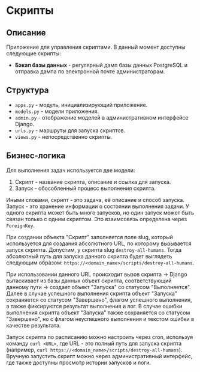 # Скрипты

## Описание

Приложение для управления скриптами. В данный момент доступны следующие скрипты:
* **Бэкап базы данных** - регулярный дамп базы данных PostgreSQL и отправка дампа по электронной почте администраторам.

## Структура

* `apps.py` - модуль, инициализирующий приложение.
* `models.py` - модели приложения.
* `admin.py` - отображение моделей в административном интерфейсе Django.
* `urls.py` - маршруты для запуска скриптов.
* `views.py` - непосредственно скрипты.

## Бизнес-логика

Для выполнения задач используется две модели:
1. Скрипт - название скрипта, описание и ссылка для запуска.
2. Запуск - обособленный процесс выполнения скрипта.

Иными словами, скрипт - это задача, её описание и способ запуска. Запуск - это хранение информации о состоянии выполнения задачи. У одного скрипта может быть много запусков, но один запуск может быть связан только с одним скриптом. Это взаимсовязь определена через `ForeignKey`.

При создании объекта "Скрипт" заполняется поле slug, который используется для создания абсолютного URL, по которому вызывается запуск скрипта. Допустим, у скрипта slug `destroy-all-humans`. Тогда абсолютный путь для запуска данного скрипта будет выглядеть следующим образом: `https://<domain_name>/scripts/destroy-all-humans`.

При использовании данного URL происходит вызов скрипта -> Django вытаскивает из базы данных объект скрипта, соответствующий данному пути -> создает объект "Запуска" со статусом "Выполняется". Далее в случае успешного выполнения скрипта объект "Запуска" сохраняется со статусом "Завершено", флагом успешного выполнения, а также фиксируются результат выполнения и лог. В случае ошибки выполнения скрипта объект "Запуска" также сохраняется со статусом "Завершено", но с флагом неуспешного выполнения и текстом ошибки в качестве результата.

Запуск скрипта по расписанию можно настроить через cron, используя команду `curl <URL>`, где URL - это полный путь для запуска скрипта (например, `curl https://<domain_name>/scripts/destroy-all-humans`). Вручную запустить скрипт можно через административный интерфейс, где также доступны просмотр истории запусков и логи.
